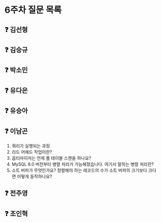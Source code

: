 # 6주차 질문 목록

## ❓ 김선형
       
## ❓ 김승규


## ❓ 박소민


## ❓ 유다은


## ❓ 유승아


## ❓ 이남곤

1. 쿼리가 실행되는 과정
2. 리드 어헤드 작업이란?
3. 옵티마이저는 언제 풀 테이블 스캔을 하나요?
4. MySQL 8.0 버전부터 병렬 처리가 가능해졌습니다. 여기서 말하는 병렬 처리란?
5. 소트 버퍼가 무엇인가요? 정렬해야 하는 레코드의 수가 소트 버퍼의 크기보다 크다면 어떻게 동작하나요?

## ❓ 전주영


## ❓ 조인혁
